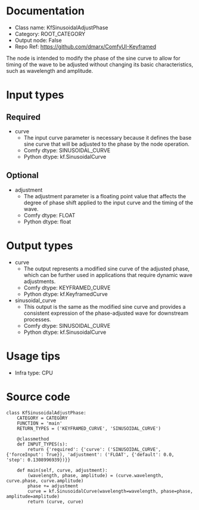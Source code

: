 # Documentation
- Class name: KfSinusoidalAdjustPhase
- Category: ROOT_CATEGORY
- Output node: False
- Repo Ref: https://github.com/dmarx/ComfyUI-Keyframed

The node is intended to modify the phase of the sine curve to allow for timing of the wave to be adjusted without changing its basic characteristics, such as wavelength and amplitude.

# Input types
## Required
- curve
    - The input curve parameter is necessary because it defines the base sine curve that will be adjusted to the phase by the node operation.
    - Comfy dtype: SINUSOIDAL_CURVE
    - Python dtype: kf.SinusoidalCurve
## Optional
- adjustment
    - The adjustment parameter is a floating point value that affects the degree of phase shift applied to the input curve and the timing of the wave.
    - Comfy dtype: FLOAT
    - Python dtype: float

# Output types
- curve
    - The output represents a modified sine curve of the adjusted phase, which can be further used in applications that require dynamic wave adjustments.
    - Comfy dtype: KEYFRAMED_CURVE
    - Python dtype: kf.KeyframedCurve
- sinusoidal_curve
    - This output is the same as the modified sine curve and provides a consistent expression of the phase-adjusted wave for downstream processes.
    - Comfy dtype: SINUSOIDAL_CURVE
    - Python dtype: kf.SinusoidalCurve

# Usage tips
- Infra type: CPU

# Source code
```
class KfSinusoidalAdjustPhase:
    CATEGORY = CATEGORY
    FUNCTION = 'main'
    RETURN_TYPES = ('KEYFRAMED_CURVE', 'SINUSOIDAL_CURVE')

    @classmethod
    def INPUT_TYPES(s):
        return {'required': {'curve': ('SINUSOIDAL_CURVE', {'forceInput': True}), 'adjustment': ('FLOAT', {'default': 0.0, 'step': 0.1308996939})}}

    def main(self, curve, adjustment):
        (wavelength, phase, amplitude) = (curve.wavelength, curve.phase, curve.amplitude)
        phase += adjustment
        curve = kf.SinusoidalCurve(wavelength=wavelength, phase=phase, amplitude=amplitude)
        return (curve, curve)
```